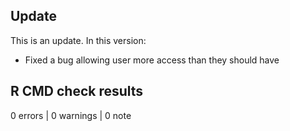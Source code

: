 ## Update
This is an update. In this version:

* Fixed a bug allowing user more access than they should have

## R CMD check results

0 errors | 0 warnings | 0 note


